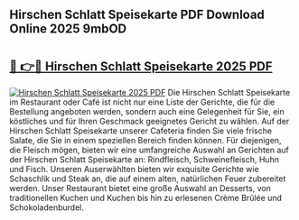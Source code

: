 ## Hirschen Schlatt Speisekarte PDF Download Online 2025 9mbOD

# <h2><a href="http://gc6j612.nevu.top/?p=Hirschen+Schlatt+Speisekarte">🔗 👉🔴 Hirschen Schlatt Speisekarte 2025 PDF</a></h2>

[![Hirschen Schlatt Speisekarte 2025 PDF](https://i.imgur.com/dBaPXMq.png)](http://gc6j612.nevu.top/?p=Hirschen+Schlatt+Speisekarte)
Die Hirschen Schlatt Speisekarte im Restaurant oder Café ist nicht nur eine Liste der Gerichte, die für die Bestellung angeboten werden, sondern auch eine Gelegenheit für Sie, ein köstliches und für Ihren Geschmack geeignetes Gericht zu wählen. Auf der Hirschen Schlatt Speisekarte unserer Cafeteria finden Sie viele frische Salate, die Sie in einem speziellen Bereich finden können. Für diejenigen, die Fleisch mögen, bieten wir eine umfangreiche Auswahl an Gerichten auf der Hirschen Schlatt Speisekarte an: Rindfleisch, Schweinefleisch, Huhn und Fisch. Unseren Auserwählten bieten wir exquisite Gerichte wie Schaschlik und Steak an, die auf einem alten, natürlichen Feuer zubereitet werden. Unser Restaurant bietet eine große Auswahl an Desserts, von traditionellen Kuchen und Kuchen bis hin zu erlesenen Crème Brûlée und Schokoladenburdel.
